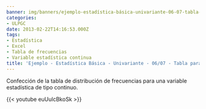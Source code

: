 ```yaml
---
banner: img/banners/ejemplo-estadística-básica-univariante-06-07-tabla-para-datos-cuantitativos-continuos.jpg
categories:
- ULPGC
date: 2013-02-22T14:16:53.000Z
tags:
- Estadística
- Excel
- Tabla de frecuencias
- Variable estadística continua
title: 'Ejemplo - Estadística Básica - Univariante - 06/07 - Tabla para datos cuantitativos continuos'
---
```


Confección de la tabla de distribución de frecuencias para una variable estadística de tipo continuo.

{{< youtube euUulcBkoSk >}}
